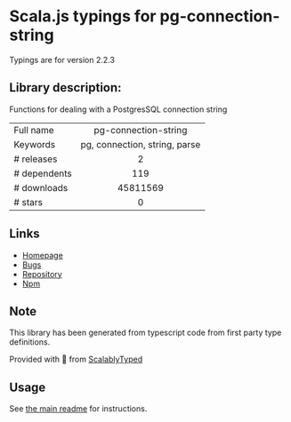 
# Scala.js typings for pg-connection-string

Typings are for version 2.2.3

## Library description:
Functions for dealing with a PostgresSQL connection string

|                    |                 |
| ------------------ | :-------------: |
| Full name          | pg-connection-string |
| Keywords           | pg, connection, string, parse |
| # releases         | 2 |
| # dependents       | 119 |
| # downloads        | 45811569 |
| # stars            | 0 |

## Links
- [Homepage](https://github.com/iceddev/pg-connection-string)
- [Bugs](https://github.com/iceddev/pg-connection-string/issues)
- [Repository](https://github.com/iceddev/pg-connection-string)
- [Npm](https://www.npmjs.com/package/pg-connection-string)
    


## Note
This library has been generated from typescript code from first party type definitions.

Provided with :purple_heart: from [ScalablyTyped](https://github.com/oyvindberg/ScalablyTyped)

## Usage
See [the main readme](../../readme.md) for instructions.


